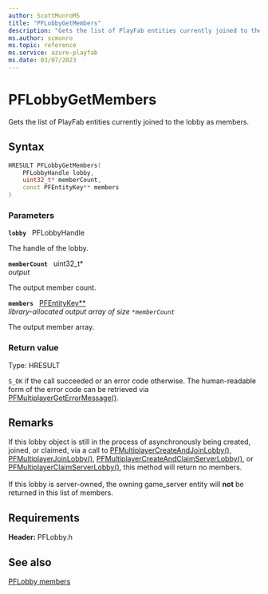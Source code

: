 ```yaml
---
author: ScottMunroMS
title: "PFLobbyGetMembers"
description: "Gets the list of PlayFab entities currently joined to the lobby as members."
ms.author: scmunro
ms.topic: reference
ms.service: azure-playfab
ms.date: 03/07/2023
---
```


# PFLobbyGetMembers  

Gets the list of PlayFab entities currently joined to the lobby as members.  

## Syntax  
  
```cpp
HRESULT PFLobbyGetMembers(  
    PFLobbyHandle lobby,  
    uint32_t* memberCount,  
    const PFEntityKey** members  
)  
```  
  
### Parameters  
  
**`lobby`** &nbsp; PFLobbyHandle  
  
The handle of the lobby.  
  
**`memberCount`** &nbsp; uint32_t*  
*output*  
  
The output member count.  
  
**`members`** &nbsp; [PFEntityKey**](../../pfmultiplayer/pfentitykey_clientsdk.md)  
*library-allocated output array of size `*memberCount`*  
  
The output member array.  
  
  
### Return value
Type: HRESULT
  
```S_OK``` if the call succeeded or an error code otherwise. The human-readable form of the error code can be retrieved via [PFMultiplayerGetErrorMessage()](../../pfmultiplayer/functions/pfmultiplayergeterrormessage.md).
  
## Remarks  
  
If this lobby object is still in the process of asynchronously being created, joined, or claimed, via a call to [PFMultiplayerCreateAndJoinLobby()](pfmultiplayercreateandjoinlobby.md), [PFMultiplayerJoinLobby()](pfmultiplayerjoinlobby.md), [PFMultiplayerCreateAndClaimServerLobby()](pfmultiplayercreateandclaimserverlobby.md), or [PFMultiplayerClaimServerLobby()](pfmultiplayerclaimserverlobby.md), this method will return no members. <br /><br /> If this lobby is server-owned, the owning game_server entity will <b>not</b> be returned in this list of members.
  
## Requirements  
  
**Header:** PFLobby.h
  
## See also  
[PFLobby members](../pflobby_members.md)  

  
  
